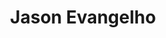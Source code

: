 ---
avatar: /images/people/jason.jpg
avatar_small: /images/people/jason_small.jpg
bio: null
homepage: null
instagram: null
linkedin: null
title: Jason Evangelho
twitter: null
type: guest
username: jason
youtube: null
---